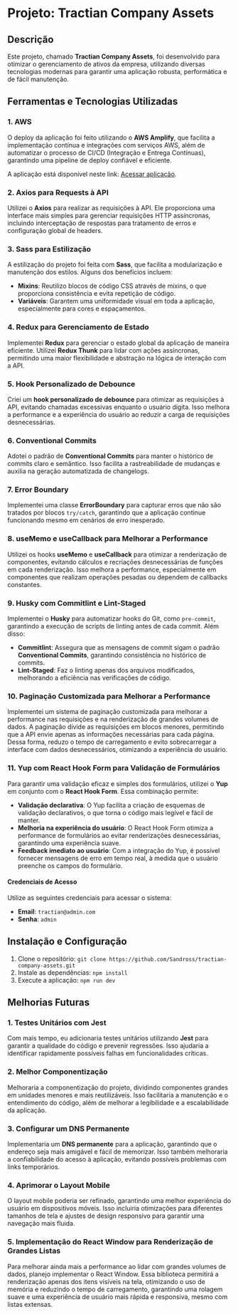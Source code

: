 # Projeto: Tractian Company Assets

## Descrição

Este projeto, chamado **Tractian Company Assets**, foi desenvolvido para otimizar o gerenciamento de ativos da empresa, utilizando diversas tecnologias modernas para garantir uma aplicação robusta, performática e de fácil manutenção.

## Ferramentas e Tecnologias Utilizadas

### 1. **AWS**
O deploy da aplicação foi feito utilizando o **AWS Amplify**, que facilita a implementação contínua e integrações com serviços AWS, além de automatizar o processo de CI/CD (Integração e Entrega Contínuas), garantindo uma pipeline de deploy confiável e eficiente.

A aplicação está disponível neste link: [Acessar aplicação](https://main.d2lkjvhvc510nq.amplifyapp.com/).

### 2. **Axios para Requests à API**
Utilizei o **Axios** para realizar as requisições à API. Ele proporciona uma interface mais simples para gerenciar requisições HTTP assíncronas, incluindo interceptação de respostas para tratamento de erros e configuração global de headers.

### 3. **Sass para Estilização**
A estilização do projeto foi feita com **Sass**, que facilita a modularização e manutenção dos estilos. Alguns dos benefícios incluem:

- **Mixins**: Reutilizo blocos de código CSS através de mixins, o que proporciona consistência e evita repetição de código.
- **Variáveis**: Garantem uma uniformidade visual em toda a aplicação, especialmente para cores e espaçamentos.

### 4. **Redux para Gerenciamento de Estado**
Implementei **Redux** para gerenciar o estado global da aplicação de maneira eficiente. Utilizei **Redux Thunk** para lidar com ações assíncronas, permitindo uma maior flexibilidade e abstração na lógica de interação com a API.

### 5. **Hook Personalizado de Debounce**
Criei um **hook personalizado de debounce** para otimizar as requisições à API, evitando chamadas excessivas enquanto o usuário digita. Isso melhora a performance e a experiência do usuário ao reduzir a carga de requisições desnecessárias.

### 6. **Conventional Commits**
Adotei o padrão de **Conventional Commits** para manter o histórico de commits claro e semântico. Isso facilita a rastreabilidade de mudanças e auxilia na geração automatizada de changelogs.

### 7. **Error Boundary**
Implementei uma classe **ErrorBoundary** para capturar erros que não são tratados por blocos `try/catch`, garantindo que a aplicação continue funcionando mesmo em cenários de erro inesperado.

### 8. **useMemo e useCallback para Melhorar a Performance**
Utilizei os hooks **useMemo** e **useCallback** para otimizar a renderização de componentes, evitando cálculos e recriações desnecessárias de funções em cada renderização. Isso melhora a performance, especialmente em componentes que realizam operações pesadas ou dependem de callbacks constantes.

### 9. **Husky com Commitlint e Lint-Staged**
Implementei o **Husky** para automatizar hooks do Git, como `pre-commit`, garantindo a execução de scripts de linting antes de cada commit. Além disso:

- **Commitlint**: Assegura que as mensagens de commit sigam o padrão **Conventional Commits**, garantindo consistência no histórico de commits.
- **Lint-Staged**: Faz o linting apenas dos arquivos modificados, melhorando a eficiência nas verificações de código.

### 10. **Paginação Customizada para Melhorar a Performance**
Implementei um sistema de paginação customizada para melhorar a performance nas requisições e na renderização de grandes volumes de dados. A paginação divide as requisições em blocos menores, permitindo que a API envie apenas as informações necessárias para cada página. Dessa forma, reduzo o tempo de carregamento e evito sobrecarregar a interface com dados desnecessários, otimizando a experiência do usuário.

### 11. **Yup com React Hook Form para Validação de Formulários**
Para garantir uma validação eficaz e simples dos formulários, utilizei o **Yup** em conjunto com o **React Hook Form**. Essa combinação permite:

- **Validação declarativa**: O Yup facilita a criação de esquemas de validação declarativos, o que torna o código mais legível e fácil de manter.
- **Melhoria na experiência do usuário**: O React Hook Form otimiza a performance de formulários ao evitar renderizações desnecessárias, garantindo uma experiência suave.
- **Feedback imediato ao usuário**: Com a integração do Yup, é possível fornecer mensagens de erro em tempo real, à medida que o usuário preenche os campos do formulário.

#### Credenciais de Acesso
Utilize as seguintes credenciais para acessar o sistema:

- **Email**: `tractian@admin.com`
- **Senha**: `admin`

## Instalação e Configuração
1. Clone o repositório: `git clone https://github.com/Sandross/tractian-company-assets.git`
2. Instale as dependências: `npm install`
3. Execute a aplicação: `npm run dev`

## Melhorias Futuras

### 1. **Testes Unitários com Jest**
Com mais tempo, eu adicionaria testes unitários utilizando **Jest** para garantir a qualidade do código e prevenir regressões. Isso ajudaria a identificar rapidamente possíveis falhas em funcionalidades críticas.

### 2. **Melhor Componentização**
Melhoraria a componentização do projeto, dividindo componentes grandes em unidades menores e mais reutilizáveis. Isso facilitaria a manutenção e o entendimento do código, além de melhorar a legibilidade e a escalabilidade da aplicação.

### 3. **Configurar um DNS Permanente**
Implementaria um **DNS permanente** para a aplicação, garantindo que o endereço seja mais amigável e fácil de memorizar. Isso também melhoraria a confiabilidade do acesso à aplicação, evitando possíveis problemas com links temporários.

### 4. **Aprimorar o Layout Mobile**
O layout mobile poderia ser refinado, garantindo uma melhor experiência do usuário em dispositivos móveis. Isso incluiria otimizações para diferentes tamanhos de tela e ajustes de design responsivo para garantir uma navegação mais fluida.

### 5. **Implementação do React Window para Renderização de Grandes Listas**
Para melhorar ainda mais a performance ao lidar com grandes volumes de dados, planejo implementar o React Window. Essa biblioteca permitirá a renderização apenas dos itens visíveis na tela, otimizando o uso de memória e reduzindo o tempo de carregamento, garantindo uma rolagem suave e uma experiência de usuário mais rápida e responsiva, mesmo com listas extensas.
